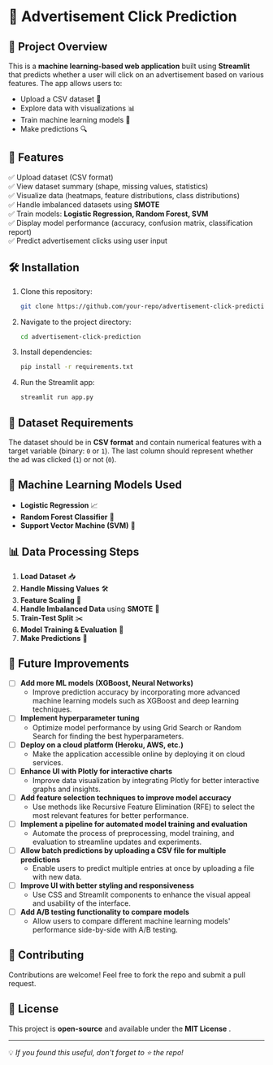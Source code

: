 # 📢 Advertisement Click Prediction

## 📝 Project Overview
This is a **machine learning-based web application** built using **Streamlit** that predicts whether a user will click on an advertisement based on various features. The app allows users to:
- Upload a CSV dataset 📂
- Explore data with visualizations 📊
- Train machine learning models 🤖
- Make predictions 🔍

## 🚀 Features
✅ Upload dataset (CSV format)  
✅ View dataset summary (shape, missing values, statistics)  
✅ Visualize data (heatmaps, feature distributions, class distributions)  
✅ Handle imbalanced datasets using **SMOTE**  
✅ Train models: **Logistic Regression, Random Forest, SVM**  
✅ Display model performance (accuracy, confusion matrix, classification report)  
✅ Predict advertisement clicks using user input  

## 🛠️ Installation
1. Clone this repository:
   ```sh
   git clone https://github.com/your-repo/advertisement-click-prediction.git
   ```
2. Navigate to the project directory:
   ```sh
   cd advertisement-click-prediction
   ```
3. Install dependencies:
   ```sh
   pip install -r requirements.txt
   ```
4. Run the Streamlit app:
   ```sh
   streamlit run app.py
   ```

## 📂 Dataset Requirements
The dataset should be in **CSV format** and contain numerical features with a target variable (binary: `0` or `1`). The last column should represent whether the ad was clicked (`1`) or not (`0`).

## 🎯 Machine Learning Models Used
- **Logistic Regression** 📈
- **Random Forest Classifier** 🌳
- **Support Vector Machine (SVM)** 🎯

## 📊 Data Processing Steps
1. **Load Dataset** 📥
2. **Handle Missing Values** 🛠️
3. **Feature Scaling** 🔄
4. **Handle Imbalanced Data** using **SMOTE** 🔄
5. **Train-Test Split** ✂️
6. **Model Training & Evaluation** 🎯
7. **Make Predictions** 🤖



## 📌 Future Improvements
- [ ] **Add more ML models (XGBoost, Neural Networks)**
  - Improve prediction accuracy by incorporating more advanced machine learning models such as XGBoost and deep learning techniques.
- [ ] **Implement hyperparameter tuning**
  - Optimize model performance by using Grid Search or Random Search for finding the best hyperparameters.
- [ ] **Deploy on a cloud platform (Heroku, AWS, etc.)**
  - Make the application accessible online by deploying it on cloud services.
- [ ] **Enhance UI with Plotly for interactive charts**
  - Improve data visualization by integrating Plotly for better interactive graphs and insights.
- [ ] **Add feature selection techniques to improve model accuracy**
  - Use methods like Recursive Feature Elimination (RFE) to select the most relevant features for better performance.
- [ ] **Implement a pipeline for automated model training and evaluation**
  - Automate the process of preprocessing, model training, and evaluation to streamline updates and experiments.
- [ ] **Allow batch predictions by uploading a CSV file for multiple predictions**
  - Enable users to predict multiple entries at once by uploading a file with new data.
- [ ] **Improve UI with better styling and responsiveness**
  - Use CSS and Streamlit components to enhance the visual appeal and usability of the interface.
- [ ] **Add A/B testing functionality to compare models**
  - Allow users to compare different machine learning models' performance side-by-side with A/B testing.

## 🤝 Contributing
Contributions are welcome! Feel free to fork the repo and submit a pull request.

## 📜 License
This project is **open-source** and available under the **MIT License** .

---
💡 *If you found this useful, don't forget to ⭐ the repo!*


